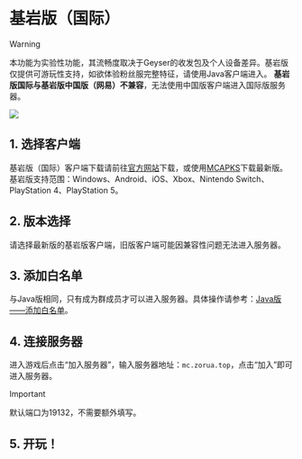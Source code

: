 
# 基岩版（国际）

> [!warning]
> 本功能为实验性功能，其流畅度取决于Geyser的收发包及个人设备差异。基岩版仅提供可游玩性支持，如欲体验粉丝服完整特征，请使用Java客户端进入。
> **基岩版国际与基岩版中国版（网易）不兼容**，无法使用中国版客户端进入国际版服务器。

![](https://jiankong.zorua.top/api/badge/21/uptime?labelPrefix=%E5%9F%BA%E5%B2%A9%E7%89%88%E4%BA%92%E9%80%9A&labelSuffix=%E5%B0%8F%E6%97%B6&style=for-the-badge)
## 1. 选择客户端
基岩版（国际）客户端下载请前往[官方网站](https://www.minecraft.net/zh-hans/download)下载，或使用[MCAPKS](https://mcapks.net/)下载最新版。
基岩版支持范围：Windows、Android、iOS、Xbox、Nintendo Switch、PlayStation 4、PlayStation 5。
## 2. 版本选择
请选择最新版的基岩版客户端，旧版客户端可能因兼容性问题无法进入服务器。
## 3. 添加白名单
与Java版相同，只有成为群成员才可以进入服务器。具体操作请参考：[Java版——添加白名单](/join/java.md#_3-添加白名单)。
## 4. 连接服务器
进入游戏后点击“加入服务器”，输入服务器地址：`mc.zorua.top`，点击“加入”即可进入服务器。
> [!important]
> 默认端口为19132，不需要额外填写。

## 5. 开玩！
